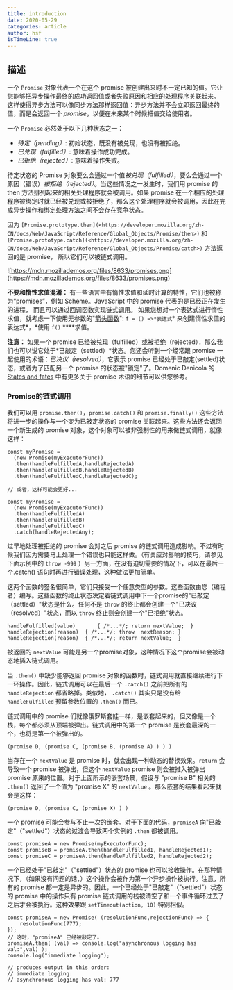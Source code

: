 ```yaml
---
title: introduction
date: 2020-05-29
categories: article
author: hsf
isTimeLine: true
---
```


## 描述

一个 `Promise` 对象代表一个在这个 promise 被创建出来时不一定已知的值。它让您能够把异步操作最终的成功返回值或者失败原因和相应的处理程序关联起来。 这样使得异步方法可以像同步方法那样返回值：异步方法并不会立即返回最终的值，而是会返回一个 *promise*，以便在未来某个时候把值交给使用者。

一个 `Promise` 必然处于以下几种状态之一：

- *待定（pending）*: 初始状态，既没有被兑现，也没有被拒绝。
- *已兑现（fulfilled）*: 意味着操作成功完成。
- *已拒绝（rejected）*: 意味着操作失败。

待定状态的 Promise 对象要么会通过一个值*被兑现（fulfilled）*，要么会通过一个原因（错误）*被拒绝（rejected）*。当这些情况之一发生时，我们用 promise 的 then 方法排列起来的相关处理程序就会被调用。如果 promise 在一个相应的处理程序被绑定时就已经被兑现或被拒绝了，那么这个处理程序就会被调用，因此在完成异步操作和绑定处理方法之间不会存在竞争状态。

因为 `[Promise.prototype.then](<https://developer.mozilla.org/zh-CN/docs/Web/JavaScript/Reference/Global_Objects/Promise/then>)` 和 `[Promise.prototype.catch](<https://developer.mozilla.org/zh-CN/docs/Web/JavaScript/Reference/Global_Objects/Promise/catch>)` 方法返回的是 promise， 所以它们可以被链式调用。

![https://mdn.mozillademos.org/files/8633/promises.png](https://mdn.mozillademos.org/files/8633/promises.png)

**不要和惰性求值混淆：** 有一些语言中有惰性求值和延时计算的特性，它们也被称为“promises”，例如 Scheme。JavaScript 中的 promise 代表的是已经正在发生的进程， 而且可以通过回调函数实现链式调用。 如果您想对一个表达式进行惰性求值，就考虑一下使用无参数的"[箭头函数](https://developer.mozilla.org/zh-CN/docs/Web/JavaScript/Reference/Functions/Arrow_functions)": `f = () =>*表达式`* 来创建惰性求值的表达式*，*使用 `f()` ****求值。

**注意：** 如果一个 promise 已经被兑现（fulfilled）或被拒绝（rejected），那么我们也可以说它处于*已敲定（settled）*状态。您还会听到一个经常跟 promise 一起使用的术语：*已决议（resolved）*，它表示 promise 已经处于已敲定(settled)状态，或者为了匹配另一个 promise 的状态被"锁定"了。Domenic Denicola 的 [States and fates](https://github.com/domenic/promises-unwrapping/blob/master/docs/states-and-fates.md) 中有更多关于 promise 术语的细节可以供您参考。

### Promise的链式调用

我们可以用 `promise.then()`，`promise.catch()` 和 `promise.finally()` 这些方法将进一步的操作与一个变为已敲定状态的 promise 关联起来。这些方法还会返回一个新生成的 promise 对象，这个对象可以被非强制性的用来做链式调用，就像这样：

```
const myPromise = 
  (new Promise(myExecutorFunc))
  .then(handleFulfilledA,handleRejectedA)
  .then(handleFulfilledB,handleRejectedB)
  .then(handleFulfilledC,handleRejectedC);

// 或者，这样可能会更好...

const myPromise =
  (new Promise(myExecutorFunc))
  .then(handleFulfilledA)
  .then(handleFulfilledB)
  .then(handleFulfilledC)
  .catch(handleRejectedAny);
```

过早地处理被拒绝的 promise 会对之后 promise 的链式调用造成影响。不过有时候我们因为需要马上处理一个错误也只能这样做。（有关应对影响的技巧，请参见下面示例中的 `throw -999` ）另一方面，在没有迫切需要的情况下，可以在最后一个.catch() 语句时再进行错误处理，这种做法更加简单。

这两个函数的签名很简单，它们只接受一个任意类型的参数。这些函数由您（编程者）编写。这些函数的终止状态决定着链式调用中下一个promise的"已敲定 （settled）"状态是什么。任何不是 `throw` 的终止都会创建一个"已决议（resolved）"状态，而以 `throw` 终止则会创建一个"已拒绝"状态。

```
handleFulfilled(value)       { /*...*/; return nextValue;  }
handleRejection(reason)  { /*...*/; throw  nextReason; }
handleRejection(reason)  { /*...*/; return nextValue;  }
```

被返回的 `nextValue` 可能是另一个promise对象，这种情况下这个promise会被动态地插入链式调用。

当 `.then()` 中缺少能够返回 promise 对象的函数时，链式调用就直接继续进行下一环操作。因此，链式调用可以在最后一个 `.catch()` 之前把所有的 `handleRejection` 都省略掉。类似地， `.catch()` 其实只是没有给 `handleFulfilled` 预留参数位置的 `.then()` 而已。

链式调用中的 promise 们就像俄罗斯套娃一样，是嵌套起来的，但又像是一个栈，每个都必须从顶端被弹出。链式调用中的第一个 promise 是嵌套最深的一个，也将是第一个被弹出的。

```
(promise D, (promise C, (promise B, (promise A) ) ) )
```

当存在一个 `nextValue` 是 promise 时，就会出现一种动态的替换效果。`return` 会导致一个 promise 被弹出，但这个 `nextValue` promise 则会被推入被弹出 promise 原来的位置。对于上面所示的嵌套场景，假设与 "promise B" 相关的 `.then()` 返回了一个值为 "promise X" 的 `nextValue` 。那么嵌套的结果看起来就会是这样：

```
(promise D, (promise C, (promise X) ) )
```

一个 promise 可能会参与不止一次的嵌套。对于下面的代码，`promiseA` 向"已敲定"（"settled"）状态的过渡会导致两个实例的 `.then` 都被调用。

```
const promiseA = new Promise(myExecutorFunc);
const promiseB = promiseA.then(handleFulfilled1, handleRejected1);
const promiseC = promiseA.then(handleFulfilled2, handleRejected2); 
```

一个已经处于"已敲定"（"settled"）状态的 promise 也可以接收操作。在那种情况下，（如果没有问题的话，）这个操作会被作为第一个异步操作被执行。注意，所有的 promise 都一定是异步的。因此，一个已经处于"已敲定"（"settled"）状态的 promise 中的操作只有 promise 链式调用的栈被清空了和一个事件循环过去了之后才会被执行。这种效果跟 `setTimeout(action, 10)` 特别相似。

```
const promiseA = new Promise( (resolutionFunc,rejectionFunc) => {
    resolutionFunc(777);
});
// 这时，"promiseA" 已经被敲定了。
promiseA.then( (val) => console.log("asynchronous logging has val:",val) );
console.log("immediate logging");

// produces output in this order:
// immediate logging
// asynchronous logging has val: 777
```



